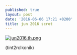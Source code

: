 ```yaml
---
published: true
layout: post
date: '2016-06-06 17:21 +0200'
title: jun 2016 scrot
---
```

[![jun2016.th.png](//cdn.scrot.moe/images/2016/06/06/jun2016.th.png)](//cdn.scrot.moe/images/2016/06/06/jun2016.png)

(tint2rcIkonik)

